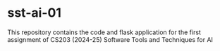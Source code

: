 # sst-ai-01
This repository contains the code and flask application for the first assignment of CS203 (2024-25) Software Tools and Techniques for AI 
